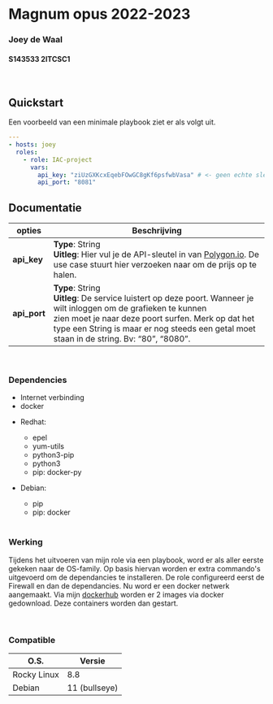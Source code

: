 # **Magnum opus 2022-2023**

### Joey de Waal

#### S143533 2ITCSC1

<br />

## **Quickstart**

Een voorbeeld van een minimale playbook ziet er als volgt uit.

```yml
---
- hosts: joey
  roles:
    - role: IAC-project
      vars:
        api_key: "ziUzGXKcxEqebFOwGC8gKf6psfwbVasa" # <- geen echte sleutel
        api_port: "8081"
```

## **Documentatie**

| opties       | Beschrijving                                                                                                                                                                                                                                                                    |
| ------------ | ------------------------------------------------------------------------------------------------------------------------------------------------------------------------------------------------------------------------------------------------------------------------------- |
| **api_key**  | **Type**: String <br /> **Uitleg**: Hier vul je de API-sleutel in van [Polygon.io](https://polygon.io/). De use case stuurt hier verzoeken naar om de prijs op te halen.                                                                                                        |
| **api_port** | **Type**: String <br /> **Uitleg**: De service luistert op deze poort. Wanneer je wilt inloggen om de grafieken te kunnen <br />zien moet je naar deze poort surfen. Merk op dat het type een String is maar er nog steeds een getal moet staan in de string. Bv: “80”, “8080”. |

<br />

### **Dependencies**

- Internet verbinding
- docker

* Redhat:

  - epel
  - yum-utils
  - python3-pip
  - python3
  - pip: docker-py

* Debian:

  - pip
  - pip: docker

  <br />

### **Werking**

Tijdens het uitvoeren van mijn role via een playbook, word er als aller eerste gekeken naar de OS-family. Op basis hiervan worden er extra commando's uitgevoerd om de dependancies te installeren. De role configureerd eerst de Firewall en dan de dependancies. Nu word er een docker netwerk aangemaakt. Via mijn [dockerhub](https://hub.docker.com/) worden er 2 images via docker gedownload. Deze containers worden dan gestart.

<br />

### **Compatible**

| **O.S.**    | **Versie**    |
| ----------- | ------------- |
| Rocky Linux | 8.8           |
| Debian      | 11 (bullseye) |

